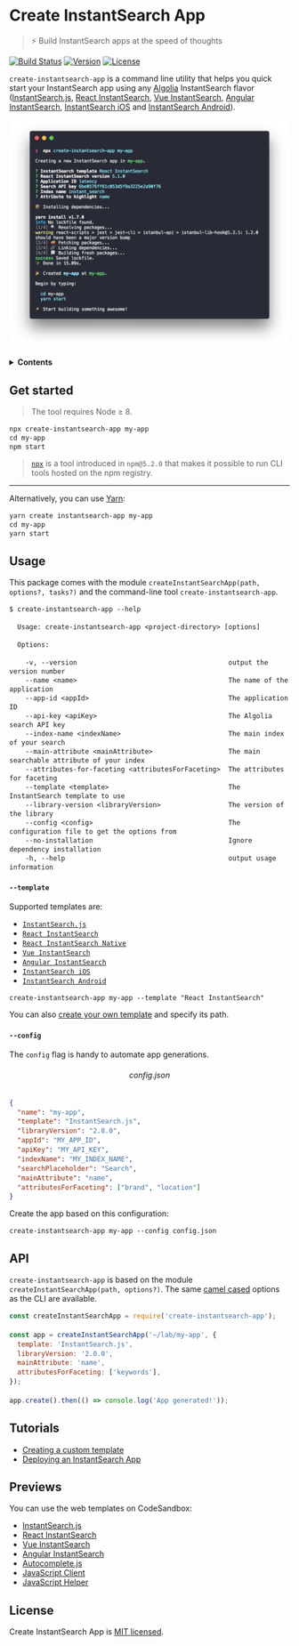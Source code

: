 # Create InstantSearch App

> ⚡️ Build InstantSearch apps at the speed of thoughts

[![Build Status][travis-svg]][travis-url] [![Version][version-svg]][package-url] [![License][license-image]][license-url]

`create-instantsearch-app` is a command line utility that helps you quick start your InstantSearch app using any [Algolia][algolia-website] InstantSearch flavor ([InstantSearch.js][instantsearchjs-github], [React InstantSearch][react-instantsearch-github], [Vue InstantSearch][vue-instantsearch-github], [Angular InstantSearch][angular-instantsearch-github], [InstantSearch iOS][instantsearch-ios-github] and [InstantSearch Android][instantsearch-android-github]).

<p align="center">
  <img src="preview.png" width="800" alt="Preview">
</p>

<details>
  <summary><strong>Contents</strong></summary>


<!-- START doctoc generated TOC please keep comment here to allow auto update -->
<!-- DON'T EDIT THIS SECTION, INSTEAD RE-RUN doctoc TO UPDATE -->


- [Get started](#get-started)
- [Usage](#usage)
- [API](#api)
- [Tutorials](#tutorials)
- [Previews](#previews)
- [License](#license)

<!-- END doctoc generated TOC please keep comment here to allow auto update -->

</details>

## Get started

> The tool requires Node ≥ 8.

```
npx create-instantsearch-app my-app
cd my-app
npm start
```

> [`npx`](https://medium.com/@maybekatz/introducing-npx-an-npm-package-runner-55f7d4bd282b) is a tool introduced in `npm@5.2.0` that makes it possible to run CLI tools hosted on the npm registry.

---

Alternatively, you can use [Yarn](https://http://yarnpkg.com):

```
yarn create instantsearch-app my-app
cd my-app
yarn start
```

## Usage

This package comes with the module `createInstantSearchApp(path, options?, tasks?)` and the command-line tool `create-instantsearch-app`.

```
$ create-instantsearch-app --help

  Usage: create-instantsearch-app <project-directory> [options]

  Options:

    -v, --version                                      output the version number
    --name <name>                                      The name of the application
    --app-id <appId>                                   The application ID
    --api-key <apiKey>                                 The Algolia search API key
    --index-name <indexName>                           The main index of your search
    --main-attribute <mainAttribute>                   The main searchable attribute of your index
    --attributes-for-faceting <attributesForFaceting>  The attributes for faceting
    --template <template>                              The InstantSearch template to use
    --library-version <libraryVersion>                 The version of the library
    --config <config>                                  The configuration file to get the options from
    --no-installation                                  Ignore dependency installation
    -h, --help                                         output usage information
```

#### `--template`

Supported templates are:

- [`InstantSearch.js`][instantsearchjs-github]
- [`React InstantSearch`][react-instantsearch-github]
- [`React InstantSearch Native`][react-instantsearch-github]
- [`Vue InstantSearch`][vue-instantsearch-github]
- [`Angular InstantSearch`][angular-instantsearch-github]
- [`InstantSearch iOS`][instantsearch-ios-github]
- [`InstantSearch Android`][instantsearch-android-github]

```
create-instantsearch-app my-app --template "React InstantSearch"
```

You can also [create your own template](docs/custom-templates.md) and specify its path.

#### `--config`

The `config` flag is handy to automate app generations.

<h6 align="center">config.json</h6>

```json
{
  "name": "my-app",
  "template": "InstantSearch.js",
  "libraryVersion": "2.8.0",
  "appId": "MY_APP_ID",
  "apiKey": "MY_API_KEY",
  "indexName": "MY_INDEX_NAME",
  "searchPlaceholder": "Search",
  "mainAttribute": "name",
  "attributesForFaceting": ["brand", "location"]
}
```

Create the app based on this configuration:

```
create-instantsearch-app my-app --config config.json
```

## API

`create-instantsearch-app` is based on the module `createInstantSearchApp(path, options?)`. The same [camel cased](https://en.wikipedia.org/wiki/Camel_case) options as the CLI are available.

```javascript
const createInstantSearchApp = require('create-instantsearch-app');

const app = createInstantSearchApp('~/lab/my-app', {
  template: 'InstantSearch.js',
  libraryVersion: '2.0.0',
  mainAttribute: 'name',
  attributesForFaceting: ['keywords'],
});

app.create().then(() => console.log('App generated!'));
```

## Tutorials

- [Creating a custom template](docs/custom-templates.md)
- [Deploying an InstantSearch App](docs/deploy.md)

## Previews

You can use the web templates on CodeSandbox:

- [InstantSearch.js](https://codesandbox.io/s/github/algolia/create-instantsearch-app/tree/templates/instantsearch.js)
- [React InstantSearch](https://codesandbox.io/s/github/algolia/create-instantsearch-app/tree/templates/react-instantsearch)
- [Vue InstantSearch](https://codesandbox.io/s/github/algolia/create-instantsearch-app/tree/templates/vue-instantsearch)
- [Angular InstantSearch](https://codesandbox.io/s/github/algolia/create-instantsearch-app/tree/templates/angular-instantsearch)
- [Autocomplete.js](https://codesandbox.io/s/github/algolia/create-instantsearch-app/tree/templates/autocomplete.js)
- [JavaScript Client](https://codesandbox.io/s/github/algolia/create-instantsearch-app/tree/templates/javascript-client)
- [JavaScript Helper](https://codesandbox.io/s/github/algolia/create-instantsearch-app/tree/templates/javascript-helper)

## License

Create InstantSearch App is [MIT licensed](LICENSE).

<!-- Badges -->

[version-svg]: https://img.shields.io/npm/v/create-instantsearch-app.svg?style=flat-square
[package-url]: https://npmjs.org/package/create-instantsearch-app
[travis-svg]: https://img.shields.io/travis/algolia/create-instantsearch-app/master.svg?style=flat-square
[travis-url]: https://travis-ci.org/algolia/create-instantsearch-app
[license-image]: http://img.shields.io/badge/license-MIT-green.svg?style=flat-square
[license-url]: LICENSE

<!-- Links -->

[algolia-website]: https://www.algolia.com/?utm_medium=social-owned&utm_source=GitHub&utm_campaign=create-instantsearch-app%20repository
[instantsearchjs-github]: https://github.com/algolia/instantsearch.js
[react-instantsearch-github]: https://github.com/algolia/react-instantsearch
[vue-instantsearch-github]: https://github.com/algolia/vue-instantsearch
[angular-instantsearch-github]: https://github.com/algolia/angular-instantsearch
[instantsearch-ios-github]: https://github.com/algolia/instantsearch-ios
[instantsearch-android-github]: https://github.com/algolia/instantsearch-android
